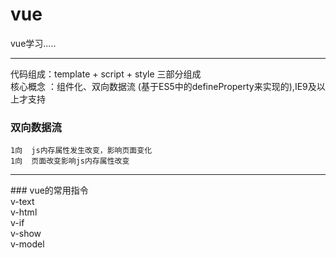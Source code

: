 # vue
vue学习.....

<hr />
代码组成：template + script + style 三部分组成
<br />核心概念 ：组件化、双向数据流 (基于ES5中的defineProperty来实现的),IE9及以上才支持

### 双向数据流
	1向  js内存属性发生改变，影响页面变化
	1向  页面改变影响js内存属性改变
	
<hr />
### vue的常用指令 <br />
	v-text <br />
	v-html <br /> 
	v-if <br />
	v-show <br />
	v-model 